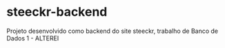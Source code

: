 # steeckr-backend
Projeto desenvolvido como backend do site steeckr, trabalho de Banco de Dados 1 - ALTEREI
